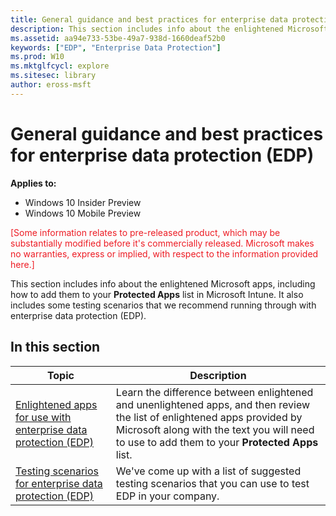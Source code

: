 ```yaml
---
title: General guidance and best practices for enterprise data protection (EDP) (Windows 10)
description: This section includes info about the enlightened Microsoft apps, including how to add them to your Protected Apps list in Microsoft Intune. It also includes some testing scenarios that we recommend running through with enterprise data protection (EDP).
ms.assetid: aa94e733-53be-49a7-938d-1660deaf52b0
keywords: ["EDP", "Enterprise Data Protection"]
ms.prod: W10
ms.mktglfcycl: explore
ms.sitesec: library
author: eross-msft
---
```


# General guidance and best practices for enterprise data protection (EDP)
**Applies to:**

-   Windows 10 Insider Preview
-   Windows 10 Mobile Preview

<span style="color:#ED1C24;">[Some information relates to pre-released product, which may be substantially modified before it's commercially released. Microsoft makes no warranties, express or implied, with respect to the information provided here.]</span>

This section includes info about the enlightened Microsoft apps, including how to add them to your **Protected Apps** list in Microsoft Intune. It also includes some testing scenarios that we recommend running through with enterprise data protection (EDP).

## In this section
|Topic |Description |
|------|------------|
|[Enlightened apps for use with enterprise data protection (EDP)](enlightened-microsoft-apps-and-edp.md) |Learn the difference between enlightened and unenlightened apps, and then review the list of enlightened apps provided by Microsoft along with the text you will need to use to add them to your **Protected Apps** list. |
|[Testing scenarios for enterprise data protection (EDP)](testing-scenarios-for-edp.md) |We've come up with a list of suggested testing scenarios that you can use to test EDP in your company. |

 

 

 





